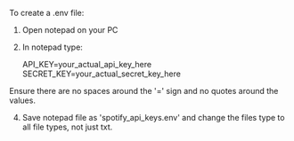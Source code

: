 To create a .env file:

1. Open notepad on your PC
2. In notepad type:
   
    API_KEY=your_actual_api_key_here
    SECRET_KEY=your_actual_secret_key_here
  
Ensure there are no spaces around the '=' sign and no quotes around the values.

4. Save notepad file as 'spotify_api_keys.env' and change the files type to all file types, not just txt.

